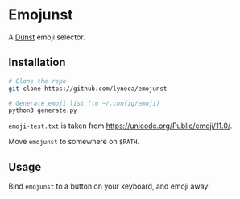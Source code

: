 # Emojunst

A [Dunst](https://github.com/dunst-project/dunst) emoji selector.

## Installation

```bash
# Clone the repo
git clone https://github.com/lyneca/emojunst

# Generate emoji list (to ~/.config/emoji)
python3 generate.py
```

`emoji-test.txt` is taken from https://unicode.org/Public/emoji/11.0/.

Move `emojunst` to somewhere on `$PATH`.

## Usage

Bind `emojunst` to a button on your keyboard, and emoji away!
